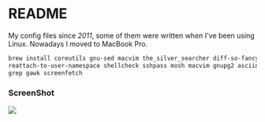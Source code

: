 README
======

My config files since *2011*, some of them were written when I've been using Linux.
Nowadays I moved to MacBook Pro.

```sh
brew install coreutils gnu-sed macvim the_silver_searcher diff-so-fancy ctags \
reattach-to-user-namespace shellcheck sshpass mosh macvim gnupg2 asciinema fzf \
grep gawk screenfetch
```

### ScreenShot

![](https://i.imgur.com/ILkzC2E.png)
